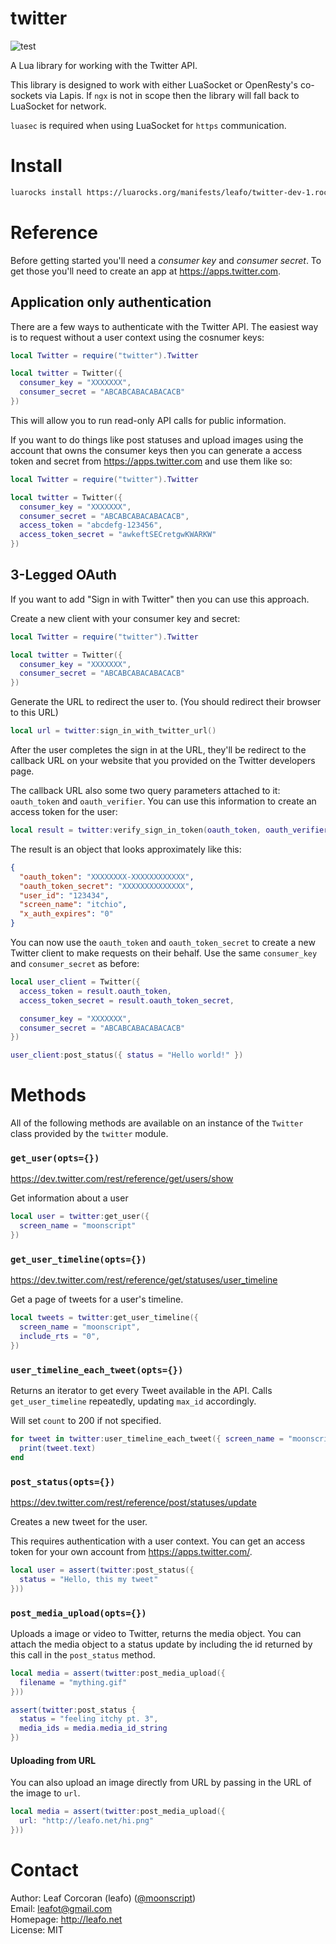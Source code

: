 # twitter

![test](https://github.com/leafo/lua-twitter/workflows/test/badge.svg)


A Lua library for working with the Twitter API.

This library is designed to work with either LuaSocket or OpenResty's
co-sockets via Lapis. If `ngx` is not in scope then the library will fall back
to LuaSocket for network.

`luasec` is required when using LuaSocket for `https` communication.

# Install

```bash
luarocks install https://luarocks.org/manifests/leafo/twitter-dev-1.rockspec
```

# Reference

Before getting started you'll need a *consumer key* and *consumer secret*. To
get those you'll need to create an app at <https://apps.twitter.com>.

## Application only authentication

There are a few ways to authenticate with the Twitter API. The easiest way is
to request without a user context using the cosnumer keys:

```lua
local Twitter = require("twitter").Twitter

local twitter = Twitter({
  consumer_key = "XXXXXXX",
  consumer_secret = "ABCABCABACABACACB"
})
```

This will allow you to run read-only API calls for public information.

If you want to do things like post statuses and upload images using the account
that owns the consumer keys then you can generate a access token and secret
from <https://apps.twitter.com> and use them like so:

```lua
local Twitter = require("twitter").Twitter

local twitter = Twitter({
  consumer_key = "XXXXXXX",
  consumer_secret = "ABCABCABACABACACB",
  access_token = "abcdefg-123456",
  access_token_secret = "awkeftSECretgwKWARKW"
})
```

## 3-Legged OAuth

If you want to add "Sign in with Twitter" then you can use this approach.

Create a new client with your consumer key and secret:

```lua
local Twitter = require("twitter").Twitter

local twitter = Twitter({
  consumer_key = "XXXXXXX",
  consumer_secret = "ABCABCABACABACACB"
})
```

Generate the URL to redirect the user to. (You should redirect their browser to this URL)

```lua
local url = twitter:sign_in_with_twitter_url()
```

After the user completes the sign in at the URL, they'll be redirect to the
callback URL on your website that you provided on the Twitter developers page.

The callback URL also some two query parameters attached to it: `oauth_token`
and `oauth_verifier`. You can use this information to create an access token
for the user:

```lua
local result = twitter:verify_sign_in_token(oauth_token, oauth_verifier)
```

The result is an object that looks approximately like this:

```json
{
  "oauth_token": "XXXXXXXX-XXXXXXXXXXXX",
  "oauth_token_secret": "XXXXXXXXXXXXXX",
  "user_id": "123434",
  "screen_name": "itchio",
  "x_auth_expires": "0"
}
```

You can now use the `oauth_token` and `oauth_token_secret` to create a new
Twitter client to make requests on their behalf. Use the same `consumer_key`
and `consumer_secret` as before:


```lua
local user_client = Twitter({
  access_token = result.oauth_token,
  access_token_secret = result.oauth_token_secret,

  consumer_key = "XXXXXXX",
  consumer_secret = "ABCABCABACABACACB"
})

user_client:post_status({ status = "Hello world!" })
```

# Methods

All of the following methods are available on an instance of the `Twitter`
class provided by the `twitter` module.

### `get_user(opts={})`

https://dev.twitter.com/rest/reference/get/users/show

Get information about a user

```lua
local user = twitter:get_user({
  screen_name = "moonscript"
})
```

### `get_user_timeline(opts={})`

https://dev.twitter.com/rest/reference/get/statuses/user_timeline

Get a page of tweets for a user's timeline.

```lua
local tweets = twitter:get_user_timeline({
  screen_name = "moonscript",
  include_rts = "0",
})
```

### `user_timeline_each_tweet(opts={})`

Returns an iterator to get every Tweet available in the API. Calls
`get_user_timeline` repeatedly, updating `max_id` accordingly.

Will set `count` to 200 if not specified.

```lua
for tweet in twitter:user_timeline_each_tweet({ screen_name = "moonscript" }) do
  print(tweet.text)
end
```

### `post_status(opts={})`

https://dev.twitter.com/rest/reference/post/statuses/update

Creates a new tweet for the user.

This requires authentication with a user context. You can get an access token
for your own account from <https://apps.twitter.com/>.

```lua
local user = assert(twitter:post_status({
  status = "Hello, this my tweet"
}))
```
### `post_media_upload(opts={})`

Uploads a image or video to Twitter, returns the media object. You can attach
the media object to a status update by including the id returned by this call
in the `post_status` method.

```lua
local media = assert(twitter:post_media_upload({
  filename = "mything.gif"
}))

assert(twitter:post_status {
  status = "feeling itchy pt. 3",
  media_ids = media.media_id_string
})
```

#### Uploading from URL

You can also upload an image directly from URL by passing in the URL of the
image to `url`.

```lua
local media = assert(twitter:post_media_upload({
  url: "http://leafo.net/hi.png"
}))
```

# Contact

Author: Leaf Corcoran (leafo) ([@moonscript](http://twitter.com/moonscript))  
Email: leafot@gmail.com  
Homepage: <http://leafo.net>  
License: MIT  

